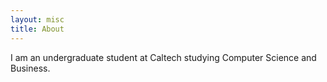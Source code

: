 ```yaml
---
layout: misc
title: About
---
```


I am an undergraduate student at Caltech studying Computer Science and Business. 
